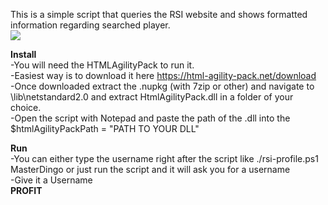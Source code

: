 This is a simple script that queries the RSI website and shows formatted information regarding searched player.  
![](https://i.imgur.com/8o2wmOa.png)

**Install**  
-You will need the HTMLAgilityPack to run it.  
-Easiest way is to download it here https://html-agility-pack.net/download  
-Once downloaded extract the .nupkg (with 7zip or other) and navigate to \lib\netstandard2.0 and extract HtmlAgilityPack.dll in a folder of your choice.  
-Open the script with Notepad and paste the path of the .dll into the $htmlAgilityPackPath = "PATH TO YOUR DLL"  

**Run**  
-You can either type the username right after the script like ./rsi-profile.ps1 MasterDingo or just run the script and it will ask you for a username  
-Give it a Username  
**PROFIT**  
